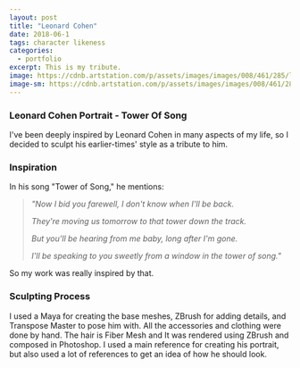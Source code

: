```yaml
---
layout: post
title: "Leonard Cohen"
date: 2018-06-1
tags: character likeness
categories:
  - portfolio
excerpt: This is my tribute.
image: https://cdnb.artstation.com/p/assets/images/images/008/461/285/large/hossein-moayed-asset.jpg?1512944388
image-sm: https://cdnb.artstation.com/p/assets/images/images/008/461/285/large/hossein-moayed-asset.jpg?1512944388
---
```

### Leonard Cohen Portrait - Tower Of Song
I've been deeply inspired by Leonard Cohen in many aspects of my life, so I decided to sculpt his earlier-times' style as a tribute to him.

### Inspiration

In his song "Tower of Song," he mentions:

<blockquote> <i> "Now I bid you farewell, I don't know when I'll be back. <br>

They're moving us tomorrow to that tower down the track. <br>

But you'll be hearing from me baby, long after I'm gone. <br>

I'll be speaking to you sweetly from a window in the tower of song."<br>

</i></blockquote>

So my work was really inspired by that. 

### Sculpting Process

I used a Maya for creating the base meshes, ZBrush for adding details, and Transpose Master to pose him with.
All the accessories and clothing were done by hand.
The hair is Fiber Mesh and It was rendered using ZBrush and composed in Photoshop.
I used a main reference for creating his portrait, but also used a lot of references to get an idea of how he should look.
